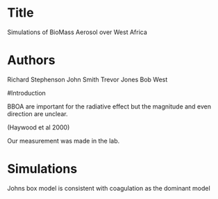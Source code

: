 # Title
Simulations of BioMass Aerosol
over West Africa

# Authors
Richard Stephenson
John Smith
Trevor Jones
Bob West

#Introduction

BBOA are important for the radiative effect but the magnitude and even direction are unclear.

(Haywood et al 2000)

Our measurement was made in the lab.

# Simulations
Johns box model is consistent with coagulation
as the dominant model